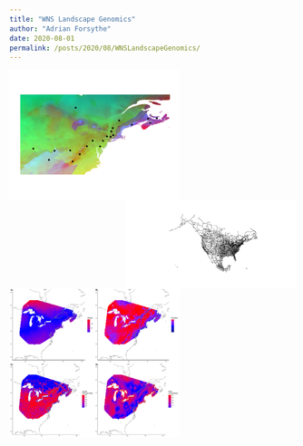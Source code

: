 ```yaml
---
title: "WNS Landscape Genomics"
author: "Adrian Forsythe"
date: 2020-08-01
permalink: /posts/2020/08/WNSLandscapeGenomics/
---
```


<img align="left" style="width:300px;" alt="BioClim Variable Rasters" src="images/raster_pca_map.png">
<img align="right" style="width:300px;" alt="Road Connectivity" src="images/major_roads.png">
<img align="center" style="width:300px;" alt="Landscape Surface Plots" src="images/landscape-surface-plots.png">

